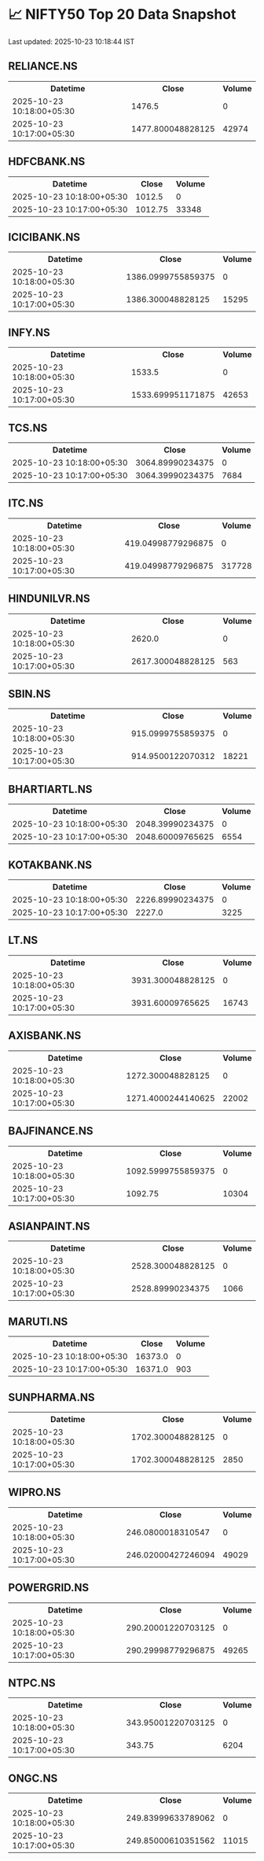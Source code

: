 # 📈 NIFTY50 Top 20 Data Snapshot

Last updated: 2025-10-23 10:18:44 IST

## RELIANCE.NS

<table>
  <tr><th>Datetime</th><th>Close</th><th>Volume</th></tr>
  <tr><td>2025-10-23 10:18:00+05:30</td><td>1476.5</td><td>0</td></tr>
  <tr><td>2025-10-23 10:17:00+05:30</td><td>1477.800048828125</td><td>42974</td></tr>
</table>

## HDFCBANK.NS

<table>
  <tr><th>Datetime</th><th>Close</th><th>Volume</th></tr>
  <tr><td>2025-10-23 10:18:00+05:30</td><td>1012.5</td><td>0</td></tr>
  <tr><td>2025-10-23 10:17:00+05:30</td><td>1012.75</td><td>33348</td></tr>
</table>

## ICICIBANK.NS

<table>
  <tr><th>Datetime</th><th>Close</th><th>Volume</th></tr>
  <tr><td>2025-10-23 10:18:00+05:30</td><td>1386.0999755859375</td><td>0</td></tr>
  <tr><td>2025-10-23 10:17:00+05:30</td><td>1386.300048828125</td><td>15295</td></tr>
</table>

## INFY.NS

<table>
  <tr><th>Datetime</th><th>Close</th><th>Volume</th></tr>
  <tr><td>2025-10-23 10:18:00+05:30</td><td>1533.5</td><td>0</td></tr>
  <tr><td>2025-10-23 10:17:00+05:30</td><td>1533.699951171875</td><td>42653</td></tr>
</table>

## TCS.NS

<table>
  <tr><th>Datetime</th><th>Close</th><th>Volume</th></tr>
  <tr><td>2025-10-23 10:18:00+05:30</td><td>3064.89990234375</td><td>0</td></tr>
  <tr><td>2025-10-23 10:17:00+05:30</td><td>3064.39990234375</td><td>7684</td></tr>
</table>

## ITC.NS

<table>
  <tr><th>Datetime</th><th>Close</th><th>Volume</th></tr>
  <tr><td>2025-10-23 10:18:00+05:30</td><td>419.04998779296875</td><td>0</td></tr>
  <tr><td>2025-10-23 10:17:00+05:30</td><td>419.04998779296875</td><td>317728</td></tr>
</table>

## HINDUNILVR.NS

<table>
  <tr><th>Datetime</th><th>Close</th><th>Volume</th></tr>
  <tr><td>2025-10-23 10:18:00+05:30</td><td>2620.0</td><td>0</td></tr>
  <tr><td>2025-10-23 10:17:00+05:30</td><td>2617.300048828125</td><td>563</td></tr>
</table>

## SBIN.NS

<table>
  <tr><th>Datetime</th><th>Close</th><th>Volume</th></tr>
  <tr><td>2025-10-23 10:18:00+05:30</td><td>915.0999755859375</td><td>0</td></tr>
  <tr><td>2025-10-23 10:17:00+05:30</td><td>914.9500122070312</td><td>18221</td></tr>
</table>

## BHARTIARTL.NS

<table>
  <tr><th>Datetime</th><th>Close</th><th>Volume</th></tr>
  <tr><td>2025-10-23 10:18:00+05:30</td><td>2048.39990234375</td><td>0</td></tr>
  <tr><td>2025-10-23 10:17:00+05:30</td><td>2048.60009765625</td><td>6554</td></tr>
</table>

## KOTAKBANK.NS

<table>
  <tr><th>Datetime</th><th>Close</th><th>Volume</th></tr>
  <tr><td>2025-10-23 10:18:00+05:30</td><td>2226.89990234375</td><td>0</td></tr>
  <tr><td>2025-10-23 10:17:00+05:30</td><td>2227.0</td><td>3225</td></tr>
</table>

## LT.NS

<table>
  <tr><th>Datetime</th><th>Close</th><th>Volume</th></tr>
  <tr><td>2025-10-23 10:18:00+05:30</td><td>3931.300048828125</td><td>0</td></tr>
  <tr><td>2025-10-23 10:17:00+05:30</td><td>3931.60009765625</td><td>16743</td></tr>
</table>

## AXISBANK.NS

<table>
  <tr><th>Datetime</th><th>Close</th><th>Volume</th></tr>
  <tr><td>2025-10-23 10:18:00+05:30</td><td>1272.300048828125</td><td>0</td></tr>
  <tr><td>2025-10-23 10:17:00+05:30</td><td>1271.4000244140625</td><td>22002</td></tr>
</table>

## BAJFINANCE.NS

<table>
  <tr><th>Datetime</th><th>Close</th><th>Volume</th></tr>
  <tr><td>2025-10-23 10:18:00+05:30</td><td>1092.5999755859375</td><td>0</td></tr>
  <tr><td>2025-10-23 10:17:00+05:30</td><td>1092.75</td><td>10304</td></tr>
</table>

## ASIANPAINT.NS

<table>
  <tr><th>Datetime</th><th>Close</th><th>Volume</th></tr>
  <tr><td>2025-10-23 10:18:00+05:30</td><td>2528.300048828125</td><td>0</td></tr>
  <tr><td>2025-10-23 10:17:00+05:30</td><td>2528.89990234375</td><td>1066</td></tr>
</table>

## MARUTI.NS

<table>
  <tr><th>Datetime</th><th>Close</th><th>Volume</th></tr>
  <tr><td>2025-10-23 10:18:00+05:30</td><td>16373.0</td><td>0</td></tr>
  <tr><td>2025-10-23 10:17:00+05:30</td><td>16371.0</td><td>903</td></tr>
</table>

## SUNPHARMA.NS

<table>
  <tr><th>Datetime</th><th>Close</th><th>Volume</th></tr>
  <tr><td>2025-10-23 10:18:00+05:30</td><td>1702.300048828125</td><td>0</td></tr>
  <tr><td>2025-10-23 10:17:00+05:30</td><td>1702.300048828125</td><td>2850</td></tr>
</table>

## WIPRO.NS

<table>
  <tr><th>Datetime</th><th>Close</th><th>Volume</th></tr>
  <tr><td>2025-10-23 10:18:00+05:30</td><td>246.0800018310547</td><td>0</td></tr>
  <tr><td>2025-10-23 10:17:00+05:30</td><td>246.02000427246094</td><td>49029</td></tr>
</table>

## POWERGRID.NS

<table>
  <tr><th>Datetime</th><th>Close</th><th>Volume</th></tr>
  <tr><td>2025-10-23 10:18:00+05:30</td><td>290.20001220703125</td><td>0</td></tr>
  <tr><td>2025-10-23 10:17:00+05:30</td><td>290.29998779296875</td><td>49265</td></tr>
</table>

## NTPC.NS

<table>
  <tr><th>Datetime</th><th>Close</th><th>Volume</th></tr>
  <tr><td>2025-10-23 10:18:00+05:30</td><td>343.95001220703125</td><td>0</td></tr>
  <tr><td>2025-10-23 10:17:00+05:30</td><td>343.75</td><td>6204</td></tr>
</table>

## ONGC.NS

<table>
  <tr><th>Datetime</th><th>Close</th><th>Volume</th></tr>
  <tr><td>2025-10-23 10:18:00+05:30</td><td>249.83999633789062</td><td>0</td></tr>
  <tr><td>2025-10-23 10:17:00+05:30</td><td>249.85000610351562</td><td>11015</td></tr>
</table>

